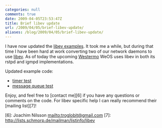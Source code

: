 ```yaml
---
categories: null
comments: true
date: 2009-04-05T23:53:47Z
title: Brief libev update
url: /2009/04/05/brief-libev-update/
aliases: /blog/2009/04/05/brief-libev-update/
---
```


I have now updated the [libev examples][1].  It took me a while, but
during that time I have been hard at work converting two of our network
daemons to use [libev][2].  As of today the upcoming [Westermo][3] WeOS
uses libev in both its rstpd and igmpd implementations.

Updated example code:

* [timer test][4]
* [message queue test][5]

Enjoy, and feel free to [contact me][6] if you have any questions or
comments on the code.  For libev specific help I can really recommend
their [mailing list][7]!

[1]: https://github.com/troglobit/toolbox/tree/master/libev-examples
[2]: http://software.schmorp.de/pkg/libev.html
[3]: http://www.westermo.com
[4]: https://github.com/troglobit/toolbox/blob/master/libev-examples/event-demo.c
[5]: https://github.com/troglobit/toolbox/blob/master/libev-examples/event-demo2.c
[6]: Joachim Nilsson <mailto:troglobit@gmail.com>
[7]: http://lists.schmorp.de/mailman/listinfo/libev
